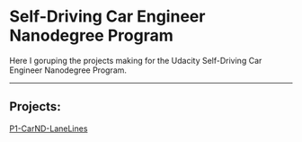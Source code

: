 # Self-Driving Car Engineer Nanodegree Program

Here I goruping the projects making for the Udacity Self-Driving Car Engineer Nanodegree Program.

---

## Projects:

[P1-CarND-LaneLines](/P1-CarND-LaneLines)
